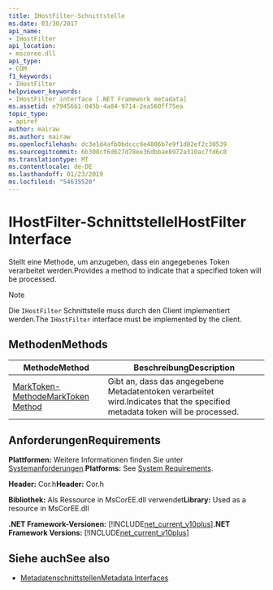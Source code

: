```yaml
---
title: IHostFilter-Schnittstelle
ms.date: 03/30/2017
api_name:
- IHostFilter
api_location:
- mscoree.dll
api_type:
- COM
f1_keywords:
- IHostFilter
helpviewer_keywords:
- IHostFilter interface [.NET Framework metadata]
ms.assetid: e79456b1-045b-4a84-9714-2ea560ff75ea
topic_type:
- apiref
author: mairaw
ms.author: mairaw
ms.openlocfilehash: dc3e1d4afb0bdccc9e4806b7e9f1d82ef2c30539
ms.sourcegitcommit: 6b308cf6d627d78ee36dbbae8972a310ac7fd6c8
ms.translationtype: MT
ms.contentlocale: de-DE
ms.lasthandoff: 01/23/2019
ms.locfileid: "54635520"
---
```

# <a name="ihostfilter-interface"></a><span data-ttu-id="748d5-102">IHostFilter-Schnittstelle</span><span class="sxs-lookup"><span data-stu-id="748d5-102">IHostFilter Interface</span></span>
<span data-ttu-id="748d5-103">Stellt eine Methode, um anzugeben, dass ein angegebenes Token verarbeitet werden.</span><span class="sxs-lookup"><span data-stu-id="748d5-103">Provides a method to indicate that a specified token will be processed.</span></span>  
  
> [!NOTE]
>  <span data-ttu-id="748d5-104">Die `IHostFilter` Schnittstelle muss durch den Client implementiert werden.</span><span class="sxs-lookup"><span data-stu-id="748d5-104">The `IHostFilter` interface must be implemented by the client.</span></span>  
  
## <a name="methods"></a><span data-ttu-id="748d5-105">Methoden</span><span class="sxs-lookup"><span data-stu-id="748d5-105">Methods</span></span>  
  
|<span data-ttu-id="748d5-106">Methode</span><span class="sxs-lookup"><span data-stu-id="748d5-106">Method</span></span>|<span data-ttu-id="748d5-107">Beschreibung</span><span class="sxs-lookup"><span data-stu-id="748d5-107">Description</span></span>|  
|------------|-----------------|  
|[<span data-ttu-id="748d5-108">MarkToken-Methode</span><span class="sxs-lookup"><span data-stu-id="748d5-108">MarkToken Method</span></span>](../../../../docs/framework/unmanaged-api/metadata/ihostfilter-marktoken-method.md)|<span data-ttu-id="748d5-109">Gibt an, dass das angegebene Metadatentoken verarbeitet wird.</span><span class="sxs-lookup"><span data-stu-id="748d5-109">Indicates that the specified metadata token will be processed.</span></span>|  
  
## <a name="requirements"></a><span data-ttu-id="748d5-110">Anforderungen</span><span class="sxs-lookup"><span data-stu-id="748d5-110">Requirements</span></span>  
 <span data-ttu-id="748d5-111">**Plattformen:** Weitere Informationen finden Sie unter [Systemanforderungen](../../../../docs/framework/get-started/system-requirements.md).</span><span class="sxs-lookup"><span data-stu-id="748d5-111">**Platforms:** See [System Requirements](../../../../docs/framework/get-started/system-requirements.md).</span></span>  
  
 <span data-ttu-id="748d5-112">**Header:** Cor.h</span><span class="sxs-lookup"><span data-stu-id="748d5-112">**Header:** Cor.h</span></span>  
  
 <span data-ttu-id="748d5-113">**Bibliothek:** Als Ressource in MsCorEE.dll verwendet</span><span class="sxs-lookup"><span data-stu-id="748d5-113">**Library:** Used as a resource in MsCorEE.dll</span></span>  
  
 <span data-ttu-id="748d5-114">**.NET Framework-Versionen:** [!INCLUDE[net_current_v10plus](../../../../includes/net-current-v10plus-md.md)]</span><span class="sxs-lookup"><span data-stu-id="748d5-114">**.NET Framework Versions:** [!INCLUDE[net_current_v10plus](../../../../includes/net-current-v10plus-md.md)]</span></span>  
  
## <a name="see-also"></a><span data-ttu-id="748d5-115">Siehe auch</span><span class="sxs-lookup"><span data-stu-id="748d5-115">See also</span></span>
- [<span data-ttu-id="748d5-116">Metadatenschnittstellen</span><span class="sxs-lookup"><span data-stu-id="748d5-116">Metadata Interfaces</span></span>](../../../../docs/framework/unmanaged-api/metadata/metadata-interfaces.md)
